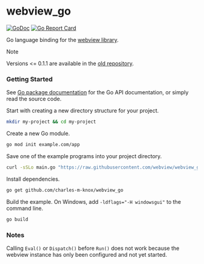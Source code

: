 # webview_go

[![GoDoc](https://godoc.org/github.com/charles-m-knox/webview_go?status.svg)](https://godoc.org/github.com/charles-m-knox/webview_go)
[![Go Report Card](https://goreportcard.com/badge/github.com/charles-m-knox/webview_go)](https://goreportcard.com/report/github.com/charles-m-knox/webview_go)

Go language binding for the [webview library][webview].

> [!NOTE]
> Versions <= 0.1.1 are available in the [old repository][webview].

### Getting Started

See [Go package documentation][go-docs] for the Go API documentation, or simply read the source code.

Start with creating a new directory structure for your project.

```sh
mkdir my-project && cd my-project
```

Create a new Go module.

```sh
go mod init example.com/app
```

Save one of the example programs into your project directory.

```sh
curl -sSLo main.go "https://raw.githubusercontent.com/webview/webview_go/master/examples/basic/main.go"
```

Install dependencies.

```sh
go get github.com/charles-m-knox/webview_go
```

Build the example. On Windows, add `-ldflags="-H windowsgui"` to the command line.

```sh
go build
```

### Notes

Calling `Eval()` or `Dispatch()` before `Run()` does not work because the webview instance has only been configured and not yet started.

[go-docs]: https://pkg.go.dev/github.com/charles-m-knox/webview_go
[webview]: https://github.com/webview/webview
